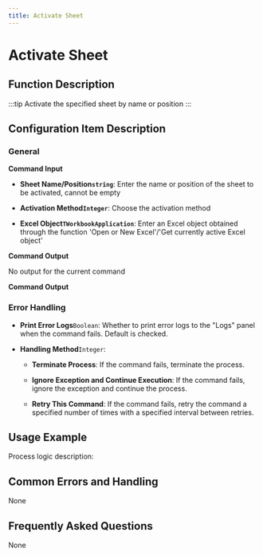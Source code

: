 ```yaml
---
title: Activate Sheet
---
```


# Activate Sheet

## Function Description

:::tip 
Activate the specified sheet by name or position
:::

## Configuration Item Description

### General

**Command Input**

- **Sheet Name/Position`string`**: Enter the name or position of the sheet to be activated, cannot be empty

- **Activation Method`Integer`**: Choose the activation method

- **Excel Object`TWorkbookApplication`**: Enter an Excel object obtained through the function 'Open or New Excel'/'Get currently active Excel object'


**Command Output**

No output for the current command


**Command Output**

### Error Handling

- **Print Error Logs**`Boolean`: Whether to print error logs to the "Logs" panel when the command fails. Default is checked. 

- **Handling Method**`Integer`:

    - **Terminate Process**: If the command fails, terminate the process.

    - **Ignore Exception and Continue Execution**: If the command fails, ignore the exception and continue the process.

    - **Retry This Command**: If the command fails, retry the command a specified number of times with a specified interval between retries.

## Usage Example

Process logic description:

## Common Errors and Handling

None

## Frequently Asked Questions

None

